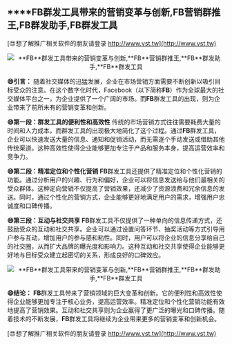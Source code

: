 ## ****FB**群发工具带来的营销变革与创新,**FB**营销群推王,**FB**群发助手,**FB**群发工具**

[😍想了解推广相关软件的朋友请登录 http://www.vst.tw](http://www.vst.tw)

 <center><img src="https://vst.tw/MP4/tuiguang/png/2.png" alt="**FB**群发工具带来的营销变革与创新,**FB**营销群推王,**FB**群发助手,**FB**群发工具"></center>

**😄引言：**
随着社交媒体的迅猛发展，企业在市场营销方面需要不断创新以吸引目标受众的注意。在这个数字化时代，Facebook（以下简称**FB**）作为全球最大的社交媒体平台之一，为企业提供了一个广阔的市场。而**FB**群发工具的出现，则为企业带来了前所未有的营销变革和创新。

**😄第一段：群发工具的便利性和高效性**
传统的市场营销方式往往需要耗费大量的时间和人力成本，而群发工具的出现极大地简化了这个过程。通过**FB**群发工具，企业可以快速发送大量的信息、通知和促销活动，而无需逐个手动发送或借助其他传统渠道。这种高效性使得企业能够更加专注于产品和服务本身，提高运营效率和竞争力。

**😄第二段：精准定位和个性化营销**
**FB**群发工具还提供了精准定位和个性化营销的功能。通过分析用户的兴趣、行为和偏好，企业可以将信息发送给与他们最相关的受众群体。这种定向营销不仅提高了营销效果，还减少了资源浪费和冗余信息的发送。同时，通过个性化的营销方式，企业能够更好地满足用户的需求，增强用户忠诚度和口碑传播。

**😄第三段：互动与社交共享**
**FB**群发工具不仅提供了一种单向的信息传递方式，还鼓励受众的互动和社交共享。企业可以通过设置问答环节、抽奖活动等方式引导用户参与互动，增加用户的参与感和粘性。同时，用户可以将企业的信息分享给自己的社交圈，从而扩大品牌的曝光度和影响力。这种互动和社交共享使得企业能够更好地与目标受众建立起密切的关系，形成良好的口碑效应。

 <center><img src="https://vst.tw/MP4/tuiguang/png/5.png" alt="**FB**群发工具带来的营销变革与创新,**FB**营销群推王,**FB**群发助手,**FB**群发工具"></center>

**😄结论：**
**FB**群发工具带来了营销领域的巨大变革和创新。它的便利性和高效性使得企业能够更加专注于核心业务，提高运营效率。精准定位和个性化营销功能有效地提高了营销效果。互动和社交共享则为企业赢得了更广泛的曝光和口碑传播。随着技术的不断发展，**FB**群发工具将继续为企业带来更多的营销变革和创新机会。

[😍想了解推广相关软件的朋友请登录 http://www.vst.tw](http://www.vst.tw)



